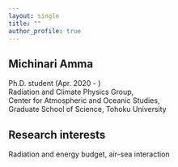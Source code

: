 ```yaml
---
layout: single
title: ""
author_profile: true
---
```


## Michinari Amma
Ph.D. student (Apr. 2020 - )  
Radiation and Climate Physics Group,  
Center for Atmospheric and Oceanic Studies,  
Graduate School of Science, Tohoku University

## Research interests
Radiation and energy budget, air-sea interaction
